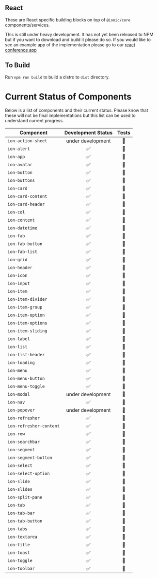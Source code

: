 
## React

These are React specific building blocks on top of `@ionic/core` components/services.

This is still under heavy development.  It has not yet been released to NPM but if you want to download and build it please do so. If you would like to see an example app of the implementation please go to our [react conference app](https://github.com/ionic-team/ionic-react-conference-app)

## To Build

Run `npm run build` to build a distro to `dist` directory.

# Current Status of Components

Below is a list of components and their current status.  Please know that these will not be final implementations but this list can be used to understand current progress.

| Component | Development Status | Tests |
| ------------------ |:------------------:|:-------------:|
| `ion-action-sheet` | under development  | :black_square_button: |
| `ion-alert` | :white_check_mark: | :black_square_button: |
| `ion-app` | :white_check_mark: | :black_square_button: |
| `ion-avatar` | :white_check_mark: | :black_square_button: |
| `ion-button` | :white_check_mark: | :black_square_button: |
| `ion-buttons` | :white_check_mark: | :black_square_button: |
| `ion-card` | :white_check_mark: | :black_square_button: |
| `ion-card-content` | :white_check_mark: | :black_square_button: |
| `ion-card-header` | :white_check_mark: | :black_square_button: |
| `ion-col` | :white_check_mark: | :black_square_button: |
| `ion-content` | :white_check_mark: | :black_square_button: |
| `ion-datetime` | :white_check_mark: | :black_square_button: |
| `ion-fab` | :white_check_mark: | :black_square_button: |
| `ion-fab-button` | :white_check_mark: | :black_square_button: |
| `ion-fab-list` | :white_check_mark: | :black_square_button: |
| `ion-grid` | :white_check_mark: | :black_square_button: |
| `ion-header` | :white_check_mark: | :black_square_button: |
| `ion-icon` | :white_check_mark: | :black_square_button: |
| `ion-input` | :white_check_mark: | :black_square_button: |
| `ion-item` | :white_check_mark: | :black_square_button: |
| `ion-item-divider` | :white_check_mark: | :black_square_button: |
| `ion-item-group` | :white_check_mark: | :black_square_button: |
| `ion-item-option` | :white_check_mark: | :black_square_button: |
| `ion-item-options` | :white_check_mark: | :black_square_button: |
| `ion-item-sliding` | :white_check_mark: | :black_square_button: |
| `ion-label` | :white_check_mark: | :black_square_button: |
| `ion-list` | :white_check_mark: | :black_square_button: |
| `ion-list-header` | :white_check_mark: | :black_square_button: |
| `ion-loading` | :white_check_mark: | :black_square_button: |
| `ion-menu` | :white_check_mark: | :black_square_button: |
| `ion-menu-button` | :white_check_mark: | :black_square_button: |
| `ion-menu-toggle` | :white_check_mark: | :black_square_button: |
| `ion-modal` | under development | :black_square_button: |
| `ion-nav` | :white_check_mark: | :black_square_button: |
| `ion-popover` | under development | :black_square_button: |
| `ion-refresher` | :white_check_mark: | :black_square_button: |
| `ion-refresher-content` | :white_check_mark: | :black_square_button: |
| `ion-row` | :white_check_mark: | :black_square_button: |
| `ion-searchbar` | :white_check_mark: | :black_square_button: |
| `ion-segment` | :white_check_mark: | :black_square_button: |
| `ion-segment-button` | :white_check_mark: | :black_square_button: |
| `ion-select` | :white_check_mark: | :black_square_button: |
| `ion-select-option` | :white_check_mark: | :black_square_button: |
| `ion-slide` | :white_check_mark: | :black_square_button: |
| `ion-slides` | :white_check_mark: | :black_square_button: |
| `ion-split-pane` | :white_check_mark: | :black_square_button: |
| `ion-tab` | :white_check_mark: | :black_square_button: |
| `ion-tab-bar` | :white_check_mark: | :black_square_button: |
| `ion-tab-button` | :white_check_mark: | :black_square_button: |
| `ion-tabs` | :white_check_mark: | :black_square_button: |
| `ion-textarea` | :white_check_mark: | :black_square_button: |
| `ion-title` | :white_check_mark: | :black_square_button: |
| `ion-toast` | :white_check_mark: | :black_square_button: |
| `ion-toggle` | :white_check_mark: | :black_square_button: |
| `ion-toolbar` | :white_check_mark: | :black_square_button: |
